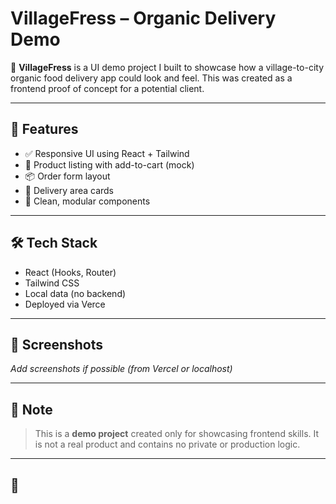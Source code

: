 # VillageFress – Organic Delivery Demo

🌾 **VillageFress** is a UI demo project I built to showcase how a village-to-city organic food delivery app could look and feel. This was created as a frontend proof of concept for a potential client.

---

## 🚀 Features

- ✅ Responsive UI using React + Tailwind
- 🛒 Product listing with add-to-cart (mock)
- 📦 Order form layout
- 📍 Delivery area cards
- 🧱 Clean, modular components

---

## 🛠️ Tech Stack

- React (Hooks, Router)
- Tailwind CSS
- Local data (no backend)
- Deployed via Verce

---

## 📸 Screenshots

*Add screenshots if possible (from Vercel or localhost)*

---

## 🧠 Note

> This is a **demo project** created only for showcasing frontend skills. It is not a real product and contains no private or production logic.

---

## 🔗
